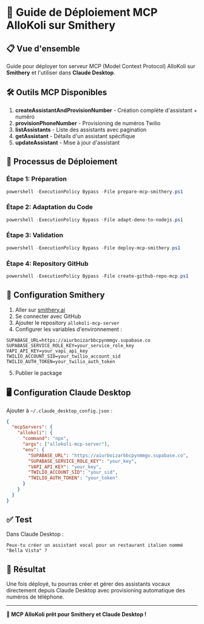 # 🚀 Guide de Déploiement MCP AlloKoli sur Smithery

## 📋 Vue d'ensemble

Guide pour déployer ton serveur MCP (Model Context Protocol) AlloKoli sur **Smithery** et l'utiliser dans **Claude Desktop**.

## 🛠️ Outils MCP Disponibles

1. **createAssistantAndProvisionNumber** - Création complète d'assistant + numéro
2. **provisionPhoneNumber** - Provisioning de numéros Twilio
3. **listAssistants** - Liste des assistants avec pagination
4. **getAssistant** - Détails d'un assistant spécifique
5. **updateAssistant** - Mise à jour d'assistant

## 🚀 Processus de Déploiement

### Étape 1: Préparation
```powershell
powershell -ExecutionPolicy Bypass -File prepare-mcp-smithery.ps1
```

### Étape 2: Adaptation du Code
```powershell
powershell -ExecutionPolicy Bypass -File adapt-deno-to-nodejs.ps1
```

### Étape 3: Validation
```powershell
powershell -ExecutionPolicy Bypass -File deploy-mcp-smithery.ps1
```

### Étape 4: Repository GitHub
```powershell
powershell -ExecutionPolicy Bypass -File create-github-repo-mcp.ps1
```

## 🔧 Configuration Smithery

1. Aller sur [smithery.ai](https://smithery.ai)
2. Se connecter avec GitHub
3. Ajouter le repository `allokoli-mcp-server`
4. Configurer les variables d'environnement :

```env
SUPABASE_URL=https://aiurboizarbbcpynmmgv.supabase.co
SUPABASE_SERVICE_ROLE_KEY=your_service_role_key
VAPI_API_KEY=your_vapi_api_key
TWILIO_ACCOUNT_SID=your_twilio_account_sid
TWILIO_AUTH_TOKEN=your_twilio_auth_token
```

5. Publier le package

## 🖥️ Configuration Claude Desktop

Ajouter à `~/.claude_desktop_config.json` :

```json
{
  "mcpServers": {
    "allokoli": {
      "command": "npx",
      "args": ["allokoli-mcp-server"],
      "env": {
        "SUPABASE_URL": "https://aiurboizarbbcpynmmgv.supabase.co",
        "SUPABASE_SERVICE_ROLE_KEY": "your_key",
        "VAPI_API_KEY": "your_key",
        "TWILIO_ACCOUNT_SID": "your_sid",
        "TWILIO_AUTH_TOKEN": "your_token"
      }
    }
  }
}
```

## ✅ Test

Dans Claude Desktop :
```
Peux-tu créer un assistant vocal pour un restaurant italien nommé "Bella Vista" ?
```

## 🎯 Résultat

Une fois déployé, tu pourras créer et gérer des assistants vocaux directement depuis Claude Desktop avec provisioning automatique des numéros de téléphone.

---

**🎉 MCP AlloKoli prêt pour Smithery et Claude Desktop !** 
